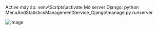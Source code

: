 Active máy ảo: venv\Scripts\activate
Mở server Django: python MenuAndStatisticsManagementService_Django\manage.py runserver

![image](https://github.com/user-attachments/assets/3fbe14b6-a08d-4922-8900-f3f93a527c16)
